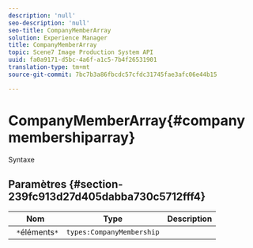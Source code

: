 ```yaml
---
description: 'null'
seo-description: 'null'
seo-title: CompanyMemberArray
solution: Experience Manager
title: CompanyMemberArray
topic: Scene7 Image Production System API
uuid: fa0a9171-d5bc-4a6f-a1c5-7b4f26531901
translation-type: tm+mt
source-git-commit: 7bc7b3a86fbcdc57cfdc31745fae3afc06e44b15

---
```



# CompanyMemberArray{#companymembershiparray}

Syntaxe

## Paramètres {#section-239fc913d27d405dabba730c5712fff4}

| Nom | Type | Description |
|---|---|---|
| ` *`éléments`*` | `types:CompanyMembership` |  |

